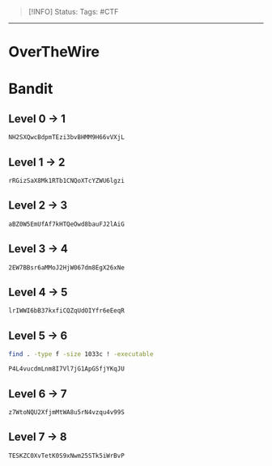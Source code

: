 > [!INFO]
> Status:
> Tags: #CTF 

----
# OverTheWire
# Bandit
## Level 0 → 1
`NH2SXQwcBdpmTEzi3bvBHMM9H66vVXjL`
## Level 1 → 2
`rRGizSaX8Mk1RTb1CNQoXTcYZWU6lgzi`
## Level 2 → 3
`aBZ0W5EmUfAf7kHTQeOwd8bauFJ2lAiG`
## Level 3 → 4
`2EW7BBsr6aMMoJ2HjW067dm8EgX26xNe`
## Level 4 → 5
`lrIWWI6bB37kxfiCQZqUdOIYfr6eEeqR`
## Level 5 → 6
```sh
find . -type f -size 1033c ! -executable
```
`P4L4vucdmLnm8I7Vl7jG1ApGSfjYKqJU`
## Level 6 → 7
`z7WtoNQU2XfjmMtWA8u5rN4vzqu4v99S`
## Level 7 → 8
`TESKZC0XvTetK0S9xNwm25STk5iWrBvP`
